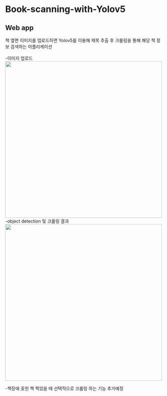 # Book-scanning-with-Yolov5

## Web app
책 옆면 이미지를 업로드하면 Yolov5를 이용해 제목 추출 후 크롤링을 통해 해당 책 정보 검색하는 어플리케이션  
<br>
-이미지 업로드  
<img src = "https://user-images.githubusercontent.com/96981162/214496114-83b419a4-14c0-41dd-9800-6061d3b59201.png" width = 500>
<br>
-object detection 및 크롤링 결과
<br>
<img src = "https://user-images.githubusercontent.com/96981162/214497098-95951d07-b6bf-4891-aff8-db4c7b421ef9.png" width = 500>

-책장에 꽂힌 책 찍었을 때 선택적으로 크롤링 하는 기능 추가예정
